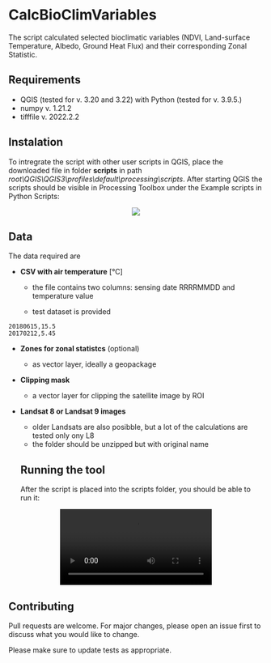 # CalcBioClimVariables

The script calculated selected bioclimatic variables (NDVI, Land-surface Temperature, Albedo, Ground Heat Flux) and their corresponding Zonal Statistic.

## Requirements
* QGIS (tested for v. 3.20 and 3.22) with Python (tested for v. 3.9.5.)
* numpy v. 1.21.2
* tifffile v. 2022.2.2

## Instalation

To intregrate the script with other user scripts in QGIS, place the downloaded file in folder **scripts** in path _root\QGIS\QGIS3\profiles\default\processing\scripts_. 
After starting QGIS the scripts should be visible in Processing Toolbox under the Example scripts in Python Scripts:
<p align="center">
<img src="https://user-images.githubusercontent.com/60270092/158354957-985b1ff0-b0e2-4308-8925-8620a484ecb8.png"
</p>
  
## Data

The data required are 
* **CSV with air temperature** [°C]

  - the file contains two columns: sensing date RRRRMMDD and temperature value 

  - test dataset is provided
```
20180615,15.5
20170212,5.45
```

* **Zones for zonal statistcs** (optional)
  
  - as vector layer, ideally a geopackage
 
* **Clipping mask**
  
  - a vector layer for clipping the satellite image by ROI
 
* **Landsat 8 or Landsat 9 images**
  
  - older Landsats are also posibble, but a lot of the calculations are tested only ony L8 
  - the folder should be unzipped but with original name 
 
  ## Running the tool
  After the script is placed into the scripts folder, you should be able to run it:

<p align="center">
<video src="https://user-images.githubusercontent.com/60270092/158362055-85e2bb64-4af4-4a60-9f72-49221dd11036.mp4"></video>
</p>

## Contributing
Pull requests are welcome. For major changes, please open an issue first to discuss what you would like to change.

Please make sure to update tests as appropriate.
  
